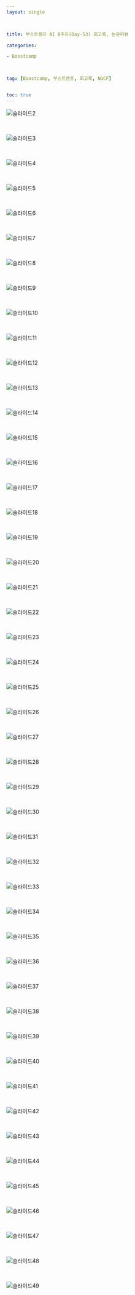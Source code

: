 ```yaml
---
layout: single

  

title: 부스트캠프 AI 8주차(Day-53) 회고록, 논문리뷰

categories:

- Boostcamp

  

tag: [Boostcamp, 부스트캠프, 회고록, NGCF]


toc: true
---
```



![슬라이드2](https://user-images.githubusercontent.com/94548914/201319947-5af78e3b-7318-42db-83b8-dcac574d4ce7.png)

<br>

![슬라이드3](https://user-images.githubusercontent.com/94548914/201319953-845a98c4-4629-4dea-ab31-5b14a45d970b.png)

<br>

![슬라이드4](https://user-images.githubusercontent.com/94548914/201319958-d9318175-2041-414d-a47b-68d1a7a25251.png)

<br>

![슬라이드5](https://user-images.githubusercontent.com/94548914/201319967-9d386897-ccdf-4120-8f11-1449241b53cd.png)

<br>

![슬라이드6](https://user-images.githubusercontent.com/94548914/201319969-1f0a990b-21d2-493f-890e-0d0d56725429.png)

<br>

![슬라이드7](https://user-images.githubusercontent.com/94548914/201319971-a0098985-2211-41ac-93c4-b616bc39a505.png)

<br>

![슬라이드8](https://user-images.githubusercontent.com/94548914/201319974-460def50-9800-48f6-860a-81f4480fb8b4.png)

<br>

![슬라이드9](https://user-images.githubusercontent.com/94548914/201319976-1ccb580f-a94e-4eb5-92e3-ff74c3f4b972.png)

<br>

![슬라이드10](https://user-images.githubusercontent.com/94548914/201319977-cf54e383-573e-489c-b383-84115e6cd897.png)

<br>

![슬라이드11](https://user-images.githubusercontent.com/94548914/201319980-25203d6a-9498-4f00-92e9-db7ae3618369.png)

<br>

![슬라이드12](https://user-images.githubusercontent.com/94548914/201319983-33fcf664-c66a-498d-93c8-1e853295b441.png)

<br>

![슬라이드13](https://user-images.githubusercontent.com/94548914/201319989-0b87ca9c-69ab-4843-a57f-d3cb82e3ac3c.png)

<br>

![슬라이드14](https://user-images.githubusercontent.com/94548914/201319991-9ecf6c78-27cd-4b82-9961-01c2c42ca6e5.png)

<br>

![슬라이드15](https://user-images.githubusercontent.com/94548914/201319995-519bf851-1089-42f0-b845-c1613c9bbb53.png)

<br>

![슬라이드16](https://user-images.githubusercontent.com/94548914/201320000-0279bed1-4747-4aab-87b1-a6aee8746d11.png)

<br>

![슬라이드17](https://user-images.githubusercontent.com/94548914/201320003-3badbe48-3819-4352-b954-cdf8a5b1d342.png)

<br>

![슬라이드18](https://user-images.githubusercontent.com/94548914/201320007-feb0dd24-42f6-483b-9815-c9fbcfd1e7a2.png)

<br>

![슬라이드19](https://user-images.githubusercontent.com/94548914/201320010-1491c8af-085a-44cc-8738-30d92869c4be.png)

<br>

![슬라이드20](https://user-images.githubusercontent.com/94548914/201320015-4cc9c344-0e58-4f76-91af-0f03f4b84b2a.png)

<br>

![슬라이드21](https://user-images.githubusercontent.com/94548914/201320018-3c8fc568-8cc4-4215-badc-d3d68db8c41c.png)

<br>

![슬라이드22](https://user-images.githubusercontent.com/94548914/201320023-1ecd5706-a423-4368-babf-055a67c27aca.png)

<br>

![슬라이드23](https://user-images.githubusercontent.com/94548914/201320029-55fac95f-0863-431f-9783-cb18a1a0523e.png)

<br>

![슬라이드24](https://user-images.githubusercontent.com/94548914/201320032-98e55c7f-58e0-41ba-9055-a67535366c70.png)

<br>

![슬라이드25](https://user-images.githubusercontent.com/94548914/201320036-9334ac10-17aa-4e59-b53f-b4a03d0fc767.png)

<br>

![슬라이드26](https://user-images.githubusercontent.com/94548914/201320037-27476513-4ba8-468a-a653-e2701892c832.png)

<br>

![슬라이드27](https://user-images.githubusercontent.com/94548914/201320039-edbcd3ac-fc05-46c8-b942-f017a95fa446.png)

<br>

![슬라이드28](https://user-images.githubusercontent.com/94548914/201320042-6d6aa905-a757-4e89-8cb6-308f1542f343.png)

<br>

![슬라이드29](https://user-images.githubusercontent.com/94548914/201320048-b061c768-d534-4336-9f1b-3944a21d6aab.png)

<br>

![슬라이드30](https://user-images.githubusercontent.com/94548914/201320051-0f7d34e5-7099-44d4-aa5f-02f347e2bd83.png)

<br>

![슬라이드31](https://user-images.githubusercontent.com/94548914/201320054-7f9cf524-b227-4847-8a77-3d58586dfee8.png)

<br>

![슬라이드32](https://user-images.githubusercontent.com/94548914/201320055-b1c07e1e-7691-41a7-9979-bcadc79d9c94.png)

<br>

![슬라이드33](https://user-images.githubusercontent.com/94548914/201320061-7fe25b1c-9e46-43c1-a9fc-b43e16cb9a68.png)

<br>

![슬라이드34](https://user-images.githubusercontent.com/94548914/201320065-450632ac-d4d4-4e03-9c09-e6413f56b486.png)

<br>

![슬라이드35](https://user-images.githubusercontent.com/94548914/201320070-6f7f4a6e-6cc3-487e-a69f-5642962dd482.png)

<br>

![슬라이드36](https://user-images.githubusercontent.com/94548914/201320075-f1e7e107-c7e7-46ca-b6ae-2053da554a75.png)

<br>

![슬라이드37](https://user-images.githubusercontent.com/94548914/201320080-d386f7b5-fff3-4f80-81a0-9f4bb09d0bff.png)

<br>

![슬라이드38](https://user-images.githubusercontent.com/94548914/201320084-91433123-0487-4698-bc3c-6955b18014ed.png)

<br>

![슬라이드39](https://user-images.githubusercontent.com/94548914/201320087-b305d607-df4e-4352-807c-dc2d355b128b.png)

<br>

![슬라이드40](https://user-images.githubusercontent.com/94548914/201320088-939512bd-ec86-45a6-9a94-a76061533c27.png)

<br>

![슬라이드41](https://user-images.githubusercontent.com/94548914/201320091-4b9657c0-e3bf-4ceb-8d4a-0ee0720ad156.png)

<br>

![슬라이드42](https://user-images.githubusercontent.com/94548914/201320094-980826b0-dc21-43b6-b9ce-52e77c71c539.png)

<br>

![슬라이드43](https://user-images.githubusercontent.com/94548914/201320096-c0c71408-e751-42a4-aa85-06072f0e114f.png)

<br>

![슬라이드44](https://user-images.githubusercontent.com/94548914/201320099-84a9e326-3fbb-4afd-929e-0b145a55deb9.png)

<br>

![슬라이드45](https://user-images.githubusercontent.com/94548914/201320104-c5e274b5-87d1-4c73-a3f1-e5aaf085c7e7.png)

<br>

![슬라이드46](https://user-images.githubusercontent.com/94548914/201320108-f3ac1b65-936b-45f6-b28e-664d4ba55f5d.png)

<br>

![슬라이드47](https://user-images.githubusercontent.com/94548914/201320131-e2af10e5-30eb-4cfb-a01c-684c2ba0a216.png)

<br>

![슬라이드48](https://user-images.githubusercontent.com/94548914/201320132-d0aec9f2-4fa1-42d9-a495-bc255646a40f.png)

<br>

![슬라이드49](https://user-images.githubusercontent.com/94548914/201320137-60ca20c1-4fdc-4bc5-b110-c491966cec32.png)

<br>

